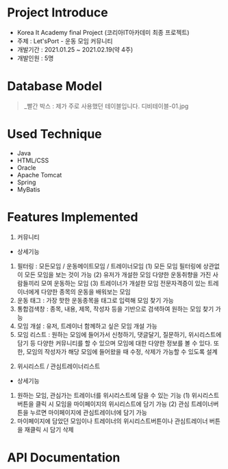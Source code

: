 # Project Introduce

* Korea It Academy final Project (코리아IT아카데미 최종 프로젝트)
* 주제 : Let'sPort - 운동 모임 커뮤니티
* 개발기간 : 2021.01.25 ~ 2021.02.19(약 4주)
* 개발인원 : 5명

# Database Model

> _빨간 박스 : 제가 주로 사용했던 테이블입니다.
디비테이블-01.jpg
# Used Technique

* Java
* HTML/CSS
* Oracle
* Apache Tomcat
* Spring
* MyBatis

# Features Implemented

1. 커뮤니티

* 상세기능
1) 필터링 : 모든모임 / 운동메이트모임 / 트레이너모임
(1) 모든 모임
필터링에 상관없이 모든 모임을 보는 것이 가능
(2) 유저가 개설한 모임
다양한 운동취향을 가진 사람들끼리 모여 운동하는 모임
(3) 트레이너가 개설한 모임
전문자격증이 있는 트레이너에게 다양한 종목의 운동을 배워보는 모임
2) 운동 태그   : 가장 핫한 운동종목을 태그로 입력해 모임 찾기 가능
3) 통합검색창  : 종목, 내용, 제목, 작성자 등을 기반으로 검색하여 원하는 모임 찾기 가능
4) 모임 개설   : 유저, 트레이너 함께하고 싶은 모임 개설 가능
5) 모임 리스트 : 원하는 모임에 들어가서 신청하기, 댓글달기, 질문하기, 위시리스트에 담기 등 다양한 커뮤니티를
할 수 있으며 모임에 대한 다양한 정보를 볼 수 있다. 또한, 모임의 작성자가 해당 모임에 들어왔을 때 수정, 삭제가 가능할 수 있도록 설계



2. 위시리스트 / 관심트레이너리스트

* 상세기능
1) 원하는 모임, 관심가는 트레이너를 위시리스트에 담을 수 있는 기능
(1) 위시리스트버튼을 클릭 시 모임을 마이페이지의 위시리스트에 담기 가능
(2) 관심 트레이너버튼을 누르면 마이페이지에 관심트레이너에 담기 가능
2) 마이페이지에 담았던 모임이나 트레이너의 위시리스트버튼이나 관심트레이너 버튼을 재클릭 시 담기 삭제

  
# API Documentation
